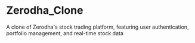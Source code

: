 # Zerodha_Clone
A clone of Zerodha's stock trading platform, featuring user authentication, portfolio management, and real-time stock data
